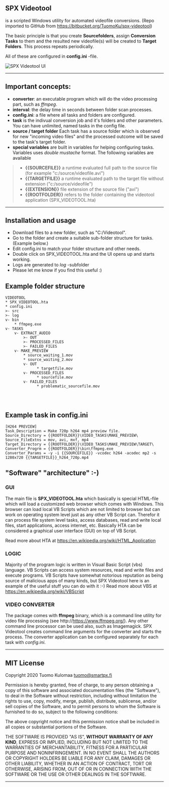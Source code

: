 ## SPX Videotool

is a scripted Windows utility for automated videofile conversions.
(Repo imported to GitHub from https://bitbucket.org/TuomoKu/spx-videotool)

The basic principle is that you create **Sourcefolders**, assign **Conversion Tasks** to them and the resulted new videofile(s) will be created to **Target Folders**. This process repeats periodically.

All of these are configured in **config.ini** -file.

![SPX Videotool UI](https://bitbucket.org/TuomoKu/spx-videotool/downloads/SPX_VideotoolUI.png "SPX Videotool UI")



---


## Important concepts:
- **converter**: an executable program which will do the video processing part, such as *ffmpeg*.
- **interval**: the delay time in seconds between folder scan processes.
- **config.ini**: a file where all tasks and folders are configured.
- **task** is the indivual conversion job and it's folders and other parameters. You can have unlimited, named tasks in the config file.
- **source / target folder** Each task has a source folder which is observed for new "incoming video files" and the processed outcome will be saved to the task's target folder.
- **special variables** are built in variables for helping configuring tasks. Variables uses _double mustache_ format. The following variables are available
>- **{{SOURCEFILE}}** a runtime evaluated full path to the source file (for example "c:/source/videofile.avi")
>-  **{{TARGETFILE}}** a runtime evaluated path to the target file without extension ("c:/source/videofile")
>- **{{EXTENSION}}** file extension of the source file ("avi")
>- **{{ROOTFOLDER}}** refers to the folder containing the videotool application (SPX_VIDEOTOOL.hta)

---

## Installation and usage
- Download files to a new folder, such as "C:/Videotool".
- Go to the folder and create a suitable sub-folder structure for tasks. (Example below.)
- Edit config.ini to match your folder structure and other needs.
- Double click on SPX_VIDEOTOOL.hta and the UI opens up and starts working.
- Logs are generated to _log_ -subfolder
- Please let me know if you find this useful :)


## Example folder structure
```
VIDEOTOOL
* SPX_VIDEOTOOL.hta
* config.ini
>- src
>- log
v- bin
    * ffmpeg.exe
v- TASKS
    v- EXTRACT_AUDIO
        >- OUT
        >- PROCESSED_FILES
        >- FAILED_FILES
    v- MAKE_PREVIEW
        * source_waiting_1.mov
        * source_waiting_2.mov
        v- OUT
              * targetfile.mov
        v- PROCESSED_FILES
              * sourcefile.mov
        v- FAILED_FILES
              * problematic_sourcefile.mov




```

## Example task in config.ini
```
[H264 PREVIEW]
Task_Description = Make 720p h264 mp4 preview file.
Source_Directory = {{ROOTFOLDER}}\VIDEO_TASKS\MAKE_PREVIEW\
Source_FileExtns = mov, avi, mxf, mp4
Target_Directory = {{ROOTFOLDER}}\VIDEO_TASKS\MAKE_PREVIEW\TARGET\
Converter_Progrm = {{ROOTFOLDER}}\bin\ffmpeg.exe
Converter_Params = -y -i {{SOURCEFILE}} -vcodec h264 -acodec mp2 -s 1280x720 {{TARGETFILE}}_h264_720p.mp4
```


## "Software" "architecture" :-)

### GUI
The main file is **SPX_VIDEOTOOL.hta** which basically is special HTML-file which will load a customized web browser which comes with Windows. This browser can load local VB Scripts which are not limited to browser but can work on operating system level just as any other VB Script can. Therefor it can process file system level tasks, access databases, read and write local files, start applications, access internet, etc. Basically HTA can be considered a graphical user interface (GUI) on top of VB Script.

Read more about HTA at https://en.wikipedia.org/wiki/HTML_Application

### LOGIC
Majority of the program logic is written in Visual Basic Script (vbs) language. VB Scripts can access system resources, read and write files and execute programs.  VB Scripts have somewhat notorious reputation as being source of malicious apps of many kinds, but SPX Videotool here is an example of the useful stuff you can do with it :-) Read more about VBS at https://en.wikipedia.org/wiki/VBScript


### VIDEO CONVERTER
The package comes with **ffmpeg** binary, which is a command line utility for video file processing (see http://https://www.ffmpeg.org/). Any other command line processor can be used also, such as Imagemagick. SPX Videotool creates command line arguments for the converter and starts the process. 
The converter application can be configured separately for each task with _config.ini._

---

## MIT License
Copyright 2020 Tuomo Kulomaa <tuomo@smartpx.fi>

Permission is hereby granted, free of charge, to any person obtaining a copy of this software and associated documentation files (the "Software"), to deal in the Software without restriction, including without limitation the rights to use, copy, modify, merge, publish, distribute, sublicense, and/or sell copies of the Software, and to permit persons to whom the Software is furnished to do so, subject to the following conditions:

The above copyright notice and this permission notice shall be included in all copies or substantial portions of the Software. 

THE SOFTWARE IS PROVIDED "AS IS", **WITHOUT WARRANTY OF ANY KIND**, EXPRESS OR IMPLIED, INCLUDING BUT NOT LIMITED TO THE WARRANTIES OF  MERCHANTABILITY, FITNESS FOR A PARTICULAR PURPOSE AND NONINFRINGEMENT. IN NO EVENT SHALL THE AUTHORS OR COPYRIGHT HOLDERS BE LIABLE FOR ANY CLAIM, DAMAGES OR OTHER LIABILITY, WHETHER IN AN ACTION OF CONTRACT, TORT OR OTHERWISE, ARISING FROM, OUT OF OR IN CONNECTION WITH THE SOFTWARE OR THE USE OR OTHER DEALINGS IN THE SOFTWARE. 

---



